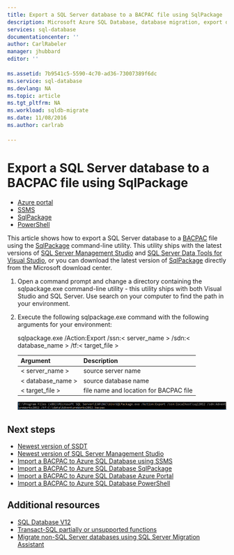 ```yaml
---
title: Export a SQL Server database to a BACPAC file using SqlPackage | Microsoft Docs
description: Microsoft Azure SQL Database, database migration, export database, export BACPAC file, sqlpackage
services: sql-database
documentationcenter: ''
author: CarlRabeler
manager: jhubbard
editor: ''

ms.assetid: 7b9541c5-5590-4c70-ad36-73007389f6dc
ms.service: sql-database
ms.devlang: NA
ms.topic: article
ms.tgt_pltfrm: NA
ms.workload: sqldb-migrate
ms.date: 11/08/2016
ms.author: carlrab

---
```

# Export a SQL Server database to a BACPAC file using SqlPackage

- [Azure portal](/documentation/articles/sql-database-export/)
- [SSMS](/documentation/articles/sql-database-cloud-migrate-compatible-export-bacpac-ssms/)
- [SqlPackage](/documentation/articles/sql-database-cloud-migrate-compatible-export-bacpac-sqlpackage/)
- [PowerShell](/documentation/articles/sql-database-export-powershell/)

This article shows how to export a SQL Server database to a [BACPAC](https://msdn.microsoft.com/zh-cn/library/ee210546.aspx#Anchor_4) file using the [SqlPackage](https://msdn.microsoft.com/zh-cn/library/hh550080.aspx) command-line utility. This utility ships with the latest versions of [SQL Server Management Studio](https://msdn.microsoft.com/zh-cn/library/mt238290.aspx) and [SQL Server Data Tools for Visual Studio](https://msdn.microsoft.com/zh-cn/library/mt204009.aspx), or you can download the latest version of [SqlPackage](https://www.microsoft.com/en-us/download/details.aspx?id=53876) directly from the Microsoft download center.

1. Open a command prompt and change a directory containing the sqlpackage.exe command-line utility - this utility ships with both Visual Studio and SQL Server. Use search on your computer to find the path in your environment.
2. Execute the following sqlpackage.exe command with the following arguments for your environment:

	sqlpackage.exe /Action:Export /ssn:< server_name > /sdn:< database_name > /tf:< target_file >

	| Argument  | Description  |
	|---|---|
	| < server_name >  | source server name  |
	| < database_name >  | source database name  |
	| < target_file >  | file name and location for BACPAC file  |

	![Export a data-tier application from the Tasks menu](./media/sql-database-cloud-migrate/TestForCompatibilityUsingSQLPackage01b.png)

## Next steps
- [Newest version of SSDT](https://msdn.microsoft.com/zh-cn/library/mt204009.aspx)
- [Newest version of SQL Server Management Studio](https://msdn.microsoft.com/zh-cn/library/mt238290.aspx)
- [Import a BACPAC to Azure SQL Database using SSMS](/documentation/articles/sql-database-cloud-migrate-compatible-import-bacpac-ssms/)
- [Import a BACPAC to Azure SQL Database SqlPackage](/documentation/articles/sql-database-cloud-migrate-compatible-import-bacpac-sqlpackage/)
- [Import a BACPAC to Azure SQL Database Azure Portal](/documentation/articles/sql-database-import/)
- [Import a BACPAC to Azure SQL Database PowerShell](/documentation/articles/sql-database-import-powershell/)

## Additional resources

- [SQL Database V12](/documentation/articles/sql-database-v12-whats-new/)
- [Transact-SQL partially or unsupported functions](/documentation/articles/sql-database-transact-sql-information/)
- [Migrate non-SQL Server databases using SQL Server Migration Assistant](http://blogs.msdn.com/b/ssma/)
